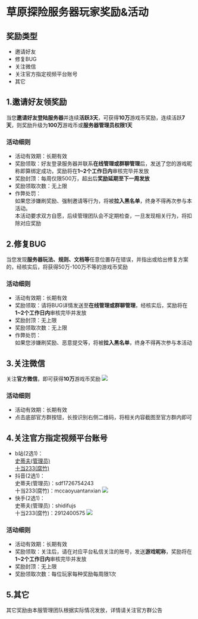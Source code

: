 # 草原探险服务器玩家奖励&活动

## 奖励类型
- 邀请好友
- 修复BUG
- 关注微信
- 关注官方指定视频平台账号
- 其它

## 1.邀请好友领奖励
当您**邀请好友登陆服务器**并连续**活跃3天**，可获得**10万**游戏币奖励，连续活跃**7天**，则奖励升级为**100万**游戏币或**服务器管理员权限1天**

### 活动细则
- 活动有效期：长期有效
- 奖励领取：好友登录服务器并联系**在线管理或群聊管理**后，发送了您的游戏昵称即算绑定成功，奖励将在**1~2个工作日内**审核完毕并发放
- 奖励封顶：每周仅限500万，超出后**奖励延期至下一周发放**
- 奖励领取次数：无上限
- 作弊处罚：<br>如果您涉嫌刷奖励、强制邀请等行为，将被**拉入黑名单**，终身不得再次参与本活动。<br>本活动要求双方自愿，后续管理团队会不定期检查，一旦发现相关行为，将扣除对应奖励

## 2.修复BUG
当您发现**服务器玩法、规则、文档等**任意位置存在错误，并指出或给出修复方案的，经核实后，将获得50万-100万不等的游戏币奖励
### 活动细则
- 活动有效期：长期有效
- 奖励领取：请将BUG详情发送至**在线管理或群聊管理**，经核实后，奖励将在**1~2个工作日内**审核完毕并发放
- 奖励封顶：无上限
- 奖励领取次数：无上限
- 作弊处罚：<br>如果您涉嫌刷奖励、恶意提交等，将被**拉入黑名单**，终身不得再次参与本活动

## 3.关注微信
关注**官方微信**，即可获得**10万**游戏币奖励
![](https://img.yunr.us.kg/api/cfile/AgACAgUAAyEGAASPllS8AANKZ1ka2KwZKuyxkwNrbiLnOy3yHqUAAgHEMRulD8hWXoYLCEMm5pEBAAMCAAN3AAM2BA)

### 活动细则
- 活动有效期：长期有效
- 点击底部官方群按钮，长按识别右侧二维码，将相关内容截图至官方群内即可

## 4.关注官方指定视频平台账号
- b站(2选1)：<br>[史蒂夫(管理员)](https://space.bilibili.com/443788688?spm_id_from=333.1007.0.0) <br> [十当233(腐竹)](https://space.bilibili.com/603661561/?spm_id_from=333.999.0.0)
- 抖音(2选1)：<br>史蒂夫(管理员)：sdf1726754243<br>十当233(腐竹)：mccaoyuantanxian
![](https://img.yunr.us.kg/api/cfile/AgACAgUAAyEGAASPllS8AANMZ1kpv6ZTwg-OEL0GfYamJIHcCgYAAjHEMRulD8hWJMd_KaU76R0BAAMCAAN3AAM2BA)
- 快手(2选1)：<br>史蒂夫(管理员)：shidifujs<br>十当233(腐竹)：2912400575
![](https://img.yunr.us.kg/api/cfile/AgACAgUAAyEGAASPllS8AANLZ1kpuMQBSy3o0KpUynTKkU_SBJUAAjDEMRulD8hWyGdMIptss0QBAAMCAAN3AAM2BA)

### 活动细则
- 活动有效期：长期有效
- 奖励领取：关注后，请在对应平台私信关注的账号，发送**游戏昵称**，奖励将在**1~2个工作日内**审核完毕并发放
- 奖励封顶：无上限
- 奖励领取次数：每位玩家每种奖励每周限1次

## 5.其它
其它奖励由本服管理团队根据实际情况发放，详情请关注官方群公告